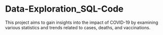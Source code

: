 # Data-Exploration_SQL-Code
This project aims to gain insights into the impact of COVID-19 by examining various statistics and trends related to cases, deaths, and vaccinations.
